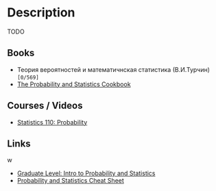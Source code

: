 # Description

TODO


## Books

- Теория вероятностей и математичнская статистика (В.И.Турчин)`[0/569]`
- [The Probability and Statistics Cookbook](http://statistics.zone/)


## Courses / Videos

- [Statistics 110: Probability](https://youtube.com/playlist?list=PL2SOU6wwxB0uwwH80KTQ6ht66KWxbzTIo)


## Links
w
- [Graduate Level: Intro to Probability and Statistics](https://significantstatistics.com/index.php/Graduate_Level:_Intro_to_Probability_and_Statistics)
- [Probability and Statistics Cheat Sheet](https://rethinks.org/blog/SKQmqcEUw4)
